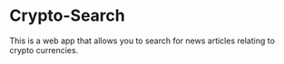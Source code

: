# Crypto-Search
This is a web app that allows you to search for news articles relating to crypto currencies. 
